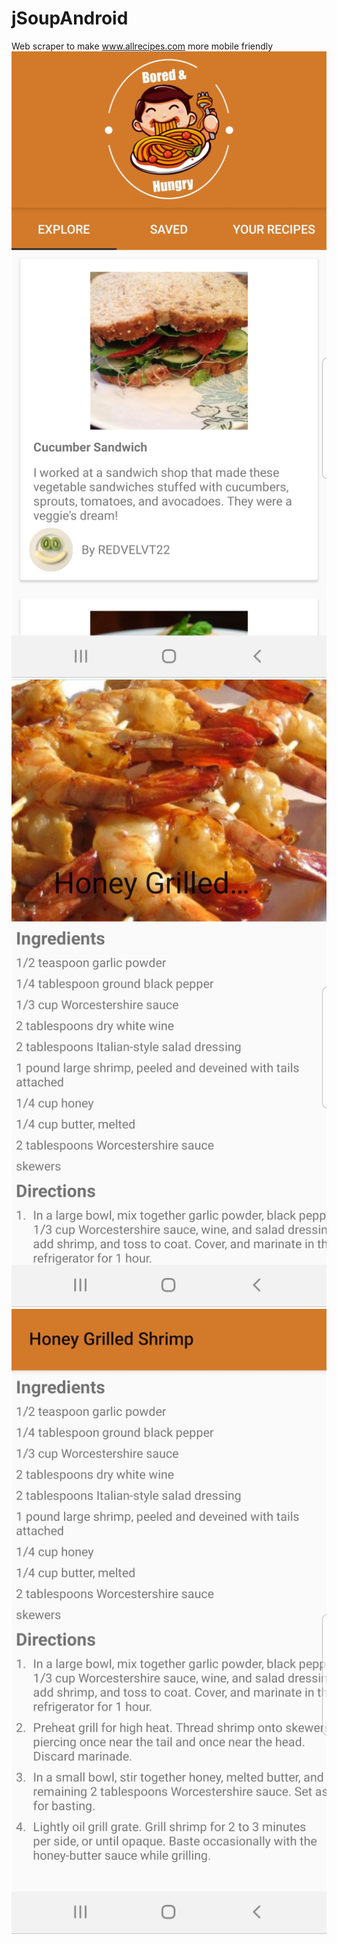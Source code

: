 # jSoupAndroid
Web scraper to make www.allrecipes.com more mobile friendly
![Image of launch screen - explore](https://github.com/gabydunn/jSoupAndroid/blob/master/images/20190815_142720.jpg)
![Image of explore page recipe - unscrolled](https://github.com/gabydunn/jSoupAndroid/blob/master/images/20190815_142658.jpg)
![Image of explore page recipe - scrolled](https://github.com/gabydunn/jSoupAndroid/blob/master/images/20190815_142635.jpg)
